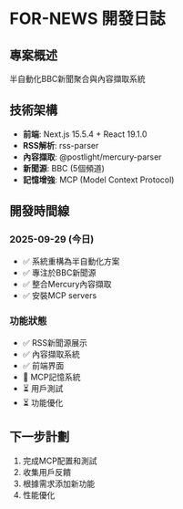 # FOR-NEWS 開發日誌

## 專案概述
半自動化BBC新聞聚合與內容擷取系統

## 技術架構
- **前端**: Next.js 15.5.4 + React 19.1.0
- **RSS解析**: rss-parser
- **內容擷取**: @postlight/mercury-parser
- **新聞源**: BBC (5個頻道)
- **記憶增強**: MCP (Model Context Protocol)

## 開發時間線

### 2025-09-29 (今日)
- ✅ 系統重構為半自動化方案
- ✅ 專注於BBC新聞源
- ✅ 整合Mercury內容擷取
- ✅ 安裝MCP servers

### 功能狀態
- ✅ RSS新聞源展示
- ✅ 內容擷取系統
- ✅ 前端界面
- 🔄 MCP記憶系統
- ⏳ 用戶測試
- ⏳ 功能優化

## 下一步計劃
1. 完成MCP配置和測試
2. 收集用戶反饋
3. 根據需求添加新功能
4. 性能優化
